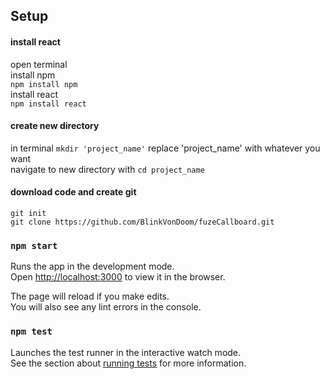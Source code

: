 ## Setup

#### install react

open terminal <br>
install npm <br>
`npm install npm` <br>
install react <br>
`npm install react`

#### create new directory

in terminal
`mkdir 'project_name'` replace 'project_name' with whatever you want <br>
navigate to new directory with `cd project_name`

#### download code and create git

`git init` <br>
`git clone https://github.com/BlinkVonDoom/fuzeCallboard.git`

### `npm start`

Runs the app in the development mode.<br>
Open [http://localhost:3000](http://localhost:3000) to view it in the browser.

The page will reload if you make edits.<br>
You will also see any lint errors in the console.

### `npm test`

Launches the test runner in the interactive watch mode.<br>
See the section about [running tests](https://facebook.github.io/create-react-app/docs/running-tests) for more information.
